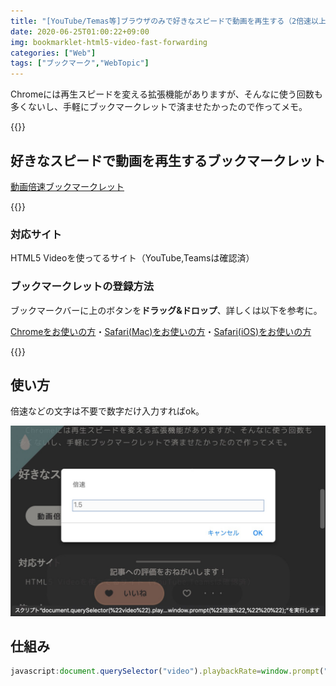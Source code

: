 ```yaml
---
title: "[YouTube/Temas等]ブラウザのみで好きなスピードで動画を再生する（2倍速以上など）ブックマークレット"
date: 2020-06-25T01:00:22+09:00
img: bookmarklet-html5-video-fast‐forwarding
categories: ["Web"]
tags: ["ブックマーク","WebTopic"]
---
```


Chromeには再生スピードを変える拡張機能がありますが、そんなに使う回数も多くないし、手軽にブックマークレットで済ませたかったので作ってメモ。

{{<ad>}}

## 好きなスピードで動画を再生するブックマークレット

<p class=noIndent>
  <a href="javascript:document.querySelector(%22video%22).playbackRate=window.prompt(%22倍速%22,%22 %22);" class=download>動画倍速ブックマークレット</a>
</p>
{{<bg>}}

### 対応サイト

HTML5 Videoを使ってるサイト（YouTube,Teamsは確認済）

### ブックマークレットの登録方法

ブックマークバーに上のボタンを**ドラッグ&ドロップ**、詳しくは以下を参考に。

<p class="noIndent"><a href="https://2001y.me/blog/web/bookmarklet-chrome" target="_blank" rel="noopener noreferrer">Chromeをお使いの方</a>・<a href="https://2001y.me/blog/web/bookmarklet-mac-safari" target="_blank" rel="noopener noreferrer">Safari(Mac)をお使いの方</a>・<a href="https://2001y.me/blog/web/bookmarklet-ios-safari" target="_blank" rel="noopener noreferrer">Safari(iOS)をお使いの方</a></p>

{{<bg-end>}}

## 使い方

倍速などの文字は不要で数字だけ入力すればok。

![YouTubeなどの標準にはない4倍速や1.3倍なんかの微調整もできます。](../../../images/html5-video-fast‐forwarding-1.jpg)

## 仕組み

```js
javascript:document.querySelector("video").playbackRate=window.prompt("倍速"," ");
```